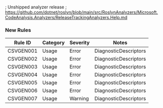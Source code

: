 ﻿; Unshipped analyzer release
; https://github.com/dotnet/roslyn/blob/main/src/RoslynAnalyzers/Microsoft.CodeAnalysis.Analyzers/ReleaseTrackingAnalyzers.Help.md

### New Rules

Rule ID | Category | Severity | Notes
--------|----------|----------|-------
CSVGEN001 | Usage | Error | DiagnosticDescriptors
CSVGEN002 | Usage | Error | DiagnosticDescriptors
CSVGEN003 | Usage | Error | DiagnosticDescriptors
CSVGEN004 | Usage | Error | DiagnosticDescriptors
CSVGEN005 | Usage | Error | DiagnosticDescriptors
CSVGEN006 | Usage | Error | DiagnosticDescriptors
CSVGEN007 | Usage | Warning | DiagnosticDescriptors
